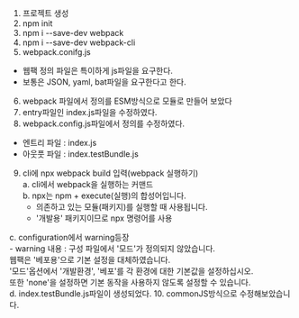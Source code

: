 1. 프로젝트 생성
2. npm init
3. npm i --save-dev webpack
4. npm i --save-dev webpack-cli
5. webpack.conifg.js
  - 웹팩 정의 파일은 특이하게 js파일을 요구한다.
  - 보통은 JSON, yaml, bat파일을 요구한다고 한다.
6. webpack 파일에서 정의를 ESM방식으로 모듈로 만들어 보았다
7. entry파일인 index.js파일을 수정하였다.
8. webpack.config.js파일에서 정의를 수정하였다.
  - 엔트리 파일 : index.js
  - 아웃풋 파일 : index.testBundle.js
9. cli에 npx webpack build 입력(webpack 실행하기)  
  a. cli에서 webpack을 실행하는 커맨드  
  b. npx는 npm + execute(실행)의 합성어입니다.  
    - 의존하고 있는 모듈(패키지)를 실행할 때 사용됩니다.
    - '개발용' 패키지이므로 npx 명령어를 사용  
    
  c. configuration에서 warning등장  
    - warning 내용 : 구성 파일에서 '모드'가 정의되지 않았습니다.  
    웹팩은 '베포용'으로 기본 설정을 대체하였습니다.  
    '모드'옵션에서 '개발환경', '베포'를 각 환경에 대한 기본값을 설정하십시오.  
    또한 'none'을 설정하면 기본 동작을 사용하지 않도록 설정할 수 있습니다.  
  d. index.testBundle.js파일이 생성되었다.
10. commonJS방식으로 수정해보았습니다.